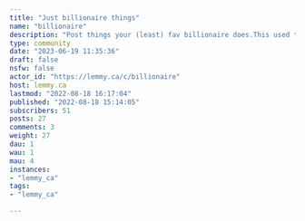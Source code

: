 ```yaml
---
title: "Just billionaire things" 
name: "billionaire"
description: "Post things your (least) fav billionaire does.This used to be the Elon Musk sub, but in an attempt to boost engagement, we have engaged a new pathway.You can post anything related to billionaires here.Tags: Tesla, paypal, spaceX, neuralink, The Boring Company."
type: community
date: "2023-06-19 11:35:36"
draft: false
nsfw: false
actor_id: "https://lemmy.ca/c/billionaire"
host: lemmy.ca
lastmod: "2022-08-18 16:17:04"
published: "2022-08-18 15:14:05"
subscribers: 51
posts: 27
comments: 3
weight: 27
dau: 1
wau: 1
mau: 4
instances:
- "lemmy_ca"
tags: 
- "lemmy_ca"

---
```

